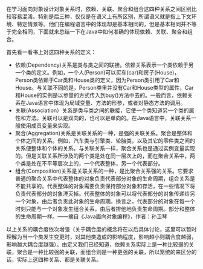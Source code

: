 在学习面向对象设计对象关系时，依赖、关联、聚合和组合这四种关系之间区别比较容易混淆。特别是后三种，仅仅是在语义上有所区别，所谓语义就是指上下文环境、特定情景等。他们在编程语言中的体现却是基本相同的，但是基本相同并不等于完全相同，下面就来总结一下在Java中如何准确的体现依赖、关联、聚合和组合。

首先看一看书上对这四种关系的定义：

- 依赖(Dependency)关系是类与类之间的联接。依赖关系表示一个类依赖于另一个类的定义。例如，一个人(Person)可以买车(car)和房子(House)，Person类依赖于Car类和House类的定义，因为Person类引用了Car和House。与关联不同的是，Person类里并没有Car和House类型的属性，Car和House的实例是以参量的方式传入到buy()方法中去的。一般而言，依赖关系在Java语言中体现为局域变量、方法的形参，或者对静态方法的调用。
- 关联(Association）关系是类与类之间的联接，它使一个类知道另一个类的属性和方法。关联可以是双向的，也可以是单向的。在Java语言中，关联关系一般使用成员变量来实现。
- 聚合(Aggregation)关系是关联关系的一种，是强的关联关系。聚合是整体和个体之间的关系。例如，汽车类与引擎类、轮胎类，以及其它的零件类之间的关系便整体和个体的关系。与关联关系一样，聚合关系也是通过实例变量实现的。但是关联关系所涉及的两个类是处在同一层次上的，而在聚合关系中，两个类是处在不平等层次上的，一个代表整体，另一个代表部分。
- 组合(Composition)关系是关联关系的一种，是比聚合关系强的关系。它要求普通的聚合关系中代表整体的对象负责代表部分对象的生命周期，组合关系是不能共享的。代表整体的对象需要负责保持部分对象和存活，在一些情况下将负责代表部分的对象湮灭掉。代表整体的对象可以将代表部分的对象传递给另一个对象，由后者负责此对象的生命周期。换言之，代表部分的对象在每一个时刻只能与一个对象发生组合关系，由后者排他地负责生命周期。部分和整体的生命周期一样。——摘自《Java面向对象编程》，作者：孙卫琴

以上关系的耦合度依次增强（关于耦合度的概念将在以后具体讨论，这里可以暂时理解为当一个类发生变更时，对其他类造成的影响程度，影响越小则耦合度越弱，影响越大耦合度越强）。由定义我们已经知道，依赖关系实际上是一种比较弱的关联，聚合是一种比较强的关联，而组合则是一种更强的关联，所以笼统的来区分的话，实际上这四种关系、都是关联关系。